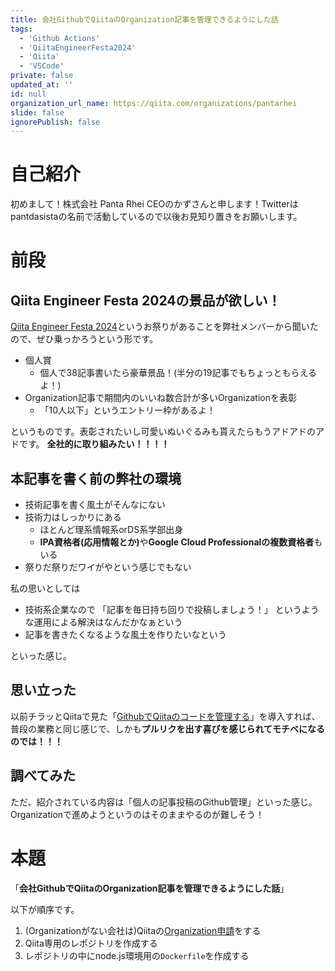 ```yaml
---
title: 会社GithubでQiitaのOrganization記事を管理できるようにした話
tags:
  - 'Github Actions'
  - 'QiitaEngineerFesta2024'
  - 'Qiita'
  - 'VSCode'
private: false
updated_at: ''
id: null
organization_url_name: https://qiita.com/organizations/pantarhei
slide: false
ignorePublish: false
---
```

# 自己紹介
初めまして！株式会社 Panta Rhei CEOのかずさんと申します！Twitterはpantdasistaの名前で活動しているので以後お見知り置きをお願いします。

# 前段
## Qiita Engineer Festa 2024の景品が欲しい！
[Qiita Engineer Festa 2024](https://qiita.com/official-campaigns/engineer-festa/2024)というお祭りがあることを弊社メンバーから聞いたので、ぜひ乗っかろうという形です。
- 個人賞
  - 個人で38記事書いたら豪華景品！(半分の19記事でもちょっともらえるよ！)
- Organization記事で期間内のいいね数合計が多いOrganizationを表彰
  - 「10人以下」というエントリー枠があるよ！

というものです。表彰されたいし可愛いぬいぐるみも貰えたらもうアドアドのアドです。
<B>全社的に取り組みたい！！！！</B>

## 本記事を書く前の弊社の環境

- 技術記事を書く風土がそんなにない
- 技術力はしっかりにある
  - ほとんど理系情報系orDS系学部出身
  - <B>IPA資格者(応用情報とか)</B>や<B>Google Cloud Professionalの複数資格者</B>もいる
- 祭りだ祭りだワイがやという感じでもない

私の思いとしては
- 技術系企業なので
  「記事を毎日持ち回りで投稿しましょう！」
  というような運用による解決はなんだかなぁという
- 記事を書きたくなるような風土を作りたいなという

といった感じ。

## 思い立った

以前チラッとQiitaで見た「[GithubでQiitaのコードを管理する](https://qiita.com/Qiita/items/32c79014509987541130)」を導入すれば、普段の業務と同じ感じで、しかも<B>プルリクを出す喜びを感じられてモチベになるのでは！！！</B>

## 調べてみた
ただ、紹介されている内容は「個人の記事投稿のGithub管理」といった感じ。
Organizationで進めようというのはそのままやるのが難しそう！

# 本題
「<B>会社GithubでQiitaのOrganization記事を管理できるようにした話</B>」

以下が順序です。
1. (Organizationがない会社は)Qiitaの[Organization申請](https://help.qiita.com/ja/articles/qiita-org-create)をする
2. Qiita専用のレポジトリを作成する
3. レポジトリの中にnode.js環境用の```Dockerfile```を作成する